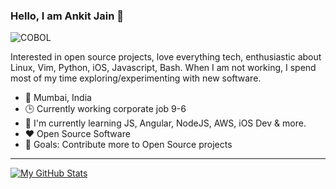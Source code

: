 ### Hello, I am Ankit Jain 👋

![COBOL](https://img.shields.io/static/v1?label=COBOL&message=Expert&color=success&style=for-the-badge)



Interested in open source projects, love everything tech, enthusiastic about Linux, Vim, Python, iOS, Javascript, Bash. When I am not working, I spend most of my time exploring/experimenting with new software.

- 📍 Mumbai, India
- 🕒 Currently working corporate job 9-6
- 🌱 I'm currently learning JS, Angular, NodeJS, AWS, iOS Dev & more.
- ❤️ Open Source Software
- 🥅  Goals: Contribute more to Open Source projects


---

[![My GitHub Stats](https://github-readme-stats-ajatkj.vercel.app/api?username=ajatkj&show_icons=true&hide=contribs&theme=github_dark)](https://github.com/anuraghazra/github-readme-stats)
